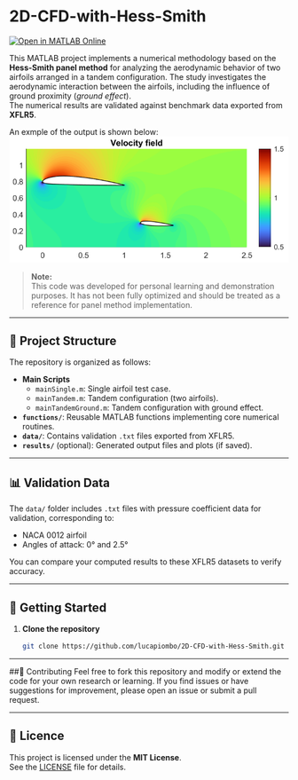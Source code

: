 # 2D-CFD-with-Hess-Smith

[![Open in MATLAB Online](https://www.mathworks.com/images/responsive/global/open-in-matlab-online.svg)](https://matlab.mathworks.com/open/github/v1?repo=lucapiombo/2D-CFD-with-Hess-Smith)

This MATLAB project implements a numerical methodology based on the **Hess-Smith panel method** for analyzing the aerodynamic behavior of two airfoils arranged in a tandem configuration. The study investigates the aerodynamic interaction between the airfoils, including the influence of ground proximity (*ground effect*).  
The numerical results are validated against benchmark data exported from **XFLR5**.

An exmple of the output is shown below:
![Alt text](results/tandemGround.png)

> **Note:**  
> This code was developed for personal learning and demonstration purposes. It has not been fully optimized and should be treated as a reference for panel method implementation.

---

## 📂 Project Structure

The repository is organized as follows:

- **Main Scripts**
  - `mainSingle.m`: Single airfoil test case.
  - `mainTandem.m`: Tandem configuration (two airfoils).
  - `mainTandemGround.m`: Tandem configuration with ground effect.
- **`functions/`**: Reusable MATLAB functions implementing core numerical routines.
- **`data/`**: Contains validation `.txt` files exported from XFLR5.
- **`results/`** (optional): Generated output files and plots (if saved).

---

## 📊 Validation Data

The `data/` folder includes `.txt` files with pressure coefficient data for validation, corresponding to:
- NACA 0012 airfoil
- Angles of attack: 0° and 2.5°

You can compare your computed results to these XFLR5 datasets to verify accuracy.

---

## 🚀 Getting Started

1. **Clone the repository**
   ```bash
   git clone https://github.com/lucapiombo/2D-CFD-with-Hess-Smith.git
   
---

##🤝 Contributing
Feel free to fork this repository and modify or extend the code for your own research or learning.
If you find issues or have suggestions for improvement, please open an issue or submit a pull request.

---

## 📄 Licence
This project is licensed under the **MIT License**.  
See the [LICENSE](LICENSE) file for details.
